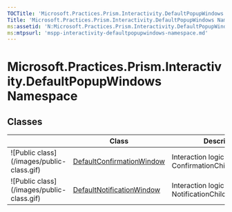 ```yaml
---
TOCTitle: 'Microsoft.Practices.Prism.Interactivity.DefaultPopupWindows Namespace'
Title: 'Microsoft.Practices.Prism.Interactivity.DefaultPopupWindows Namespace ()'
ms:assetid: 'N:Microsoft.Practices.Prism.Interactivity.DefaultPopupWindows'
ms:mtpsurl: 'mspp-interactivity-defaultpopupwindows-namespace.md'
---
```


# Microsoft.Practices.Prism.Interactivity.DefaultPopupWindows Namespace

## Classes

<table>

<thead>
<tr class="header">
<th> </th>
<th>Class</th>
<th>Description</th>
</tr>
</thead>
<tbody>
<tr class="odd">
<td>![Public class](/images/public-class.gif)</td>
<td><a href="https://msdn.microsoft.com/library/microsoft.practices.prism.interactivity.defaultpopupwindows.defaultconfirmationwindow">DefaultConfirmationWindow</a></td>
<td><div class="summary">
Interaction logic for ConfirmationChildWindow.xaml
</div></td>
</tr>
<tr class="even">
<td>![Public class](/images/public-class.gif)</td>
<td><a href="https://msdn.microsoft.com/library/microsoft.practices.prism.interactivity.defaultpopupwindows.defaultnotificationwindow">DefaultNotificationWindow</a></td>
<td><div class="summary">
Interaction logic for NotificationChildWindow.xaml
</div></td>
</tr>
</tbody>
</table>
